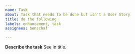 ```yaml
---
name: Task
about: Task that needs to be done but isn't a User Story
title: do the following
labels: enhancement, task
assignees: benschaf

---
```


**Describe the task**
See in title.
